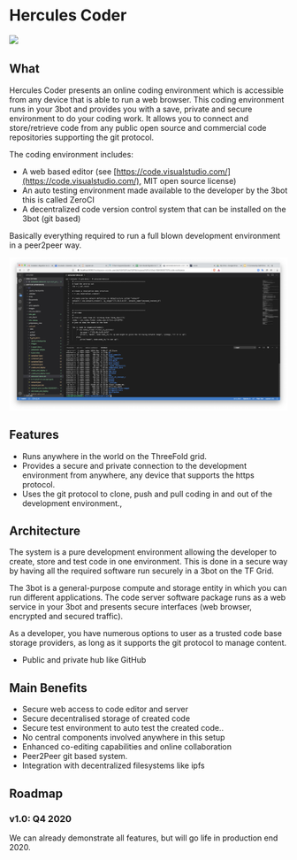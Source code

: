 # Hercules Coder

![](./img/coder1.png)

## What

Hercules Coder presents an online coding environment which is accessible from any device that is able to run a web browser.  This coding environment runs in your 3bot and provides you with a save, private and secure environment to do your coding work.  It allows you to connect and store/retrieve code from any public open source and commercial code repositories supporting the git protocol.

The coding environment includes:

*   A web based editor (see [https://code.visualstudio.com/](https://code.visualstudio.com/), MIT open source license)
*   An auto testing environment made available to the developer by the 3bot this is called  ZeroCI
*   A decentralized code version control system that can be installed on the 3bot (git based)

Basically everything required to run a full blown development environment in a peer2peer way.

![](img/coder2.png)


## Features

*   Runs anywhere in the world on the ThreeFold grid.
*   Provides a secure and private connection to the development environment from anywhere, any device that supports the https protocol.
*   Uses the git protocol to clone, push and pull coding in and out of the development environment.,


## Architecture

The system is a pure development environment allowing the developer to create, store and test code in one environment.  This is done in a secure way by having all the required software run securely in a 3bot on the TF Grid.

The 3bot is a general-purpose compute and storage entity in which you can run different applications.  The code server software package runs as a web service in your 3bot and presents secure interfaces (web browser, encrypted and secured traffic).

As a developer, you have numerous options to user as a trusted code base storage providers, as long as it supports the git protocol to manage content.

*   Public and private hub like GitHub 


## Main Benefits 

*   Secure web access to code editor and server
*   Secure decentralised storage of created code
*   Secure test environment to auto test the created code..
*   No central components involved anywhere in this setup
*   Enhanced co-editing capabilities and online collaboration
*   Peer2Peer git based system.
*   Integration with decentralized filesystems like ipfs


## Roadmap

### v1.0: Q4 2020

We can already demonstrate all features, but will go life in production end 2020.
